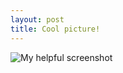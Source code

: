 ```yaml
---
layout: post
title: Cool picture!
---
```



![My helpful screenshot](images/_q5h19c-vwu-fineas-anton.jpg)
